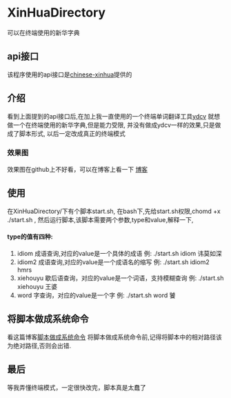 # XinHuaDirectory
可以在终端使用的新华字典

## api接口
该程序使用的api接口是[chinese-xinhua](https://github.com/pwxcoo/chinese-xinhua)提供的

## 介绍
看到上面提到的api接口后,在加上我一直使用的一个终端单词翻译工具[ydcv](https://github.com/felixonmars/ydcv)
就想做一个在终端使用的新华字典,但是能力受限,
并没有做成ydcv一样的效果,只是做成了脚本形式,
以后一定改成真正的终端模式
### 效果图
效果图在github上不好看，可以在博客上看一下
[博客](https://blog.csdn.net/qq_36865108/article/details/81951357)
## 使用
在XinHuaDirectory/下有个脚本start.sh,
在bash下,先给start.sh权限,chomd +x ./start.sh ,
然后运行脚本,该脚本需要两个参数,type和value,解释一下,
#### type的值有四种:
1. idiom 成语查询,对应的value是一个具体的成语
    例:  ./start.sh idiom 讳莫如深
2. idiom2 成语查询,对应的value是一个成语名的缩写
    例:  ./start.sh idiom2 hmrs
3. xiehouyu 歇后语查询，对应的value是一个词语，支持模糊查询
    例:  ./start.sh xiehouyu 王婆
4. word 字查询，对应的value是一个字
    例: ./start.sh word 饕

    
## 将脚本做成系统命令
看这篇博客[脚本做成系统命令](https://blog.csdn.net/hxbguoke/article/details/47664153)
将脚本做成系统命令前,记得将脚本中的相对路径该为绝对路径,否则会出错.
## 最后
等我弄懂终端模式，一定很快改完，脚本真是太蠢了
